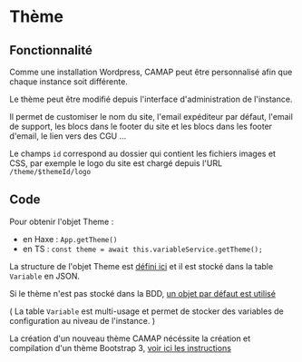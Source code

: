 # Thème

## Fonctionnalité

Comme une installation Wordpress, CAMAP peut être personnalisé afin que chaque instance soit différente.

Le thème peut être modifié depuis l'interface d'administration de l'instance.

Il permet de customiser le nom du site, l'email expéditeur par défaut, l'email de support, les blocs dans le footer du site et les blocs dans les footer d'email, le lien vers des CGU ...

Le champs `id` correspond au dossier qui contient les fichiers images et CSS, par exemple le logo du site est chargé depuis l'URL `/theme/$themeId/logo`

## Code

Pour obtenir l'objet Theme :

-   en Haxe : `App.getTheme()`
-   en TS : `const theme = await this.variableService.getTheme();`

La structure de l'objet Theme est [défini ici](https://github.com/CAMAP-APP/camap-hx/blob/master/common/Common.hx#L278) et il est stocké dans la table `Variable` en JSON.

Si le thème n'est pas stocké dans la BDD, [un objet par défaut est utilisé](https://github.com/CAMAP-APP/camap-hx/blob/master/src/App.hx#L63)

( La table `Variable` est multi-usage et permet de stocker des variables de configuration au niveau de l'instance. )

La création d'un nouveau thème CAMAP nécéssite la création et compilation d'un thème Bootstrap 3, [voir ici les instructions](https://github.com/CAMAP-APP/camap-hx/blob/master/www/theme/theme.md)
